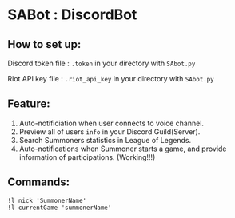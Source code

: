 # SABot : DiscordBot
## How to set up:

Discord token file : `.token` in your directory with `SAbot.py`

Riot API key file : `.riot_api_key` in your directory with `SAbot.py`

## Feature:

1. Auto-notificiation when user connects to voice channel.
2. Preview all of users `info` in your Discord Guild(Server).
3. Search Summoners statistics in League of Legends.
4. Auto-notifications when Summoner starts a game, and provide information of participations. (Working!!!)

## Commands:

    !l nick 'SummonerName'
    !l currentGame 'summonerName'
